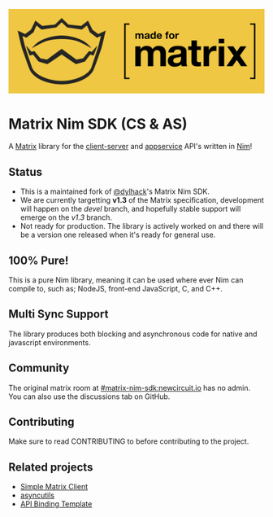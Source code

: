 ![](./assets/banner.jpg)

# Matrix Nim SDK (CS & AS)
A [Matrix](https://matrix.org/) library for the [client-server](https://matrix.org/docs/spec/client_server/r0.6.1.html) and [appservice](https://matrix.org/docs/spec/application_service/r0.1.2.html) API's written in [Nim](https://nim-lang.org)!

## Status
 - This is a maintained fork of [@dylhack](https://github.com/dylhack/)'s Matrix Nim SDK.
 - We are currently targetting **v1.3** of the Matrix specification, development will happen on the *devel* branch, and hopefully stable support will emerge on the *v1.3* branch.
 - Not ready for production. The library is actively worked on and there will be a version one released when it's ready for general use.

## 100% Pure!
This is a pure Nim library, meaning it can be used where ever Nim can compile to, such as; NodeJS, front-end JavaScript, C, and C++.

## Multi Sync Support
The library produces both blocking and asynchronous code for native and javascript environments.

## Community
The original matrix room at [#matrix-nim-sdk:newcircuit.io](https://matrix.to/#/#matrix-nim-sdk:newcircuit.io) has no admin.
You can also use the discussions tab on GitHub.

## Contributing
Make sure to read CONTRIBUTING to before contributing to the project.

## Related projects

- [Simple Matrix Client](https://github.com/tandy-1000/simple-matrix-client)
- [asyncutils](https://github.com/tandy-1000/asyncutils)
- [API Binding Template](https://github.com/tandy-1000/api-binding-template/)
